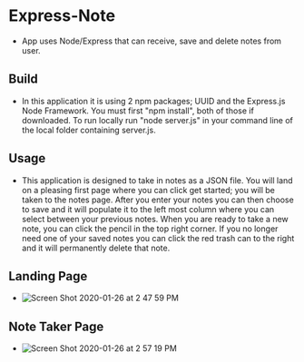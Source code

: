 # Express-Note
- App uses Node/Express that can receive, save and delete notes from user.

## Build
- In this application it is using 2 npm packages; UUID and the Express.js Node Framework. You must first "npm install", both of those if downloaded. To run locally run "node server.js" in your command line of the local folder containing server.js.

## Usage
- This application is designed to take in notes as a JSON file. You will land on a pleasing first page where you can click get started; you will be taken to the notes page. After you enter your notes you can then choose to save and it will populate it to the left most column where you can select between your previous notes. When you are ready to take a new note, you can click the pencil in the top right corner. If you no longer need one of your saved notes you can click the red trash can to the right and it will permanently delete that note.

## Landing Page
- ![Screen Shot 2020-01-26 at 2 47 59 PM](https://user-images.githubusercontent.com/57784815/73142512-c3822580-404c-11ea-9f33-01ecacdb0f34.png)

## Note Taker Page
- ![Screen Shot 2020-01-26 at 2 57 19 PM](https://user-images.githubusercontent.com/57784815/73142529-07752a80-404d-11ea-9b4b-3b96705b827e.png)
